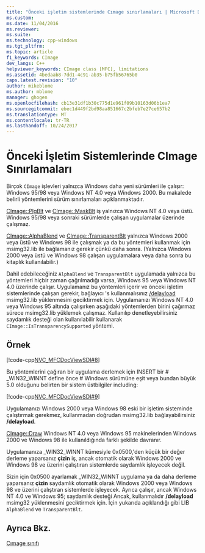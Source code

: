```yaml
---
title: "Önceki işletim sistemlerinde Cımage sınırlamaları | Microsoft Docs"
ms.custom: 
ms.date: 11/04/2016
ms.reviewer: 
ms.suite: 
ms.technology: cpp-windows
ms.tgt_pltfrm: 
ms.topic: article
f1_keywords: CImage
dev_langs: C++
helpviewer_keywords: CImage class [MFC], limitations
ms.assetid: 4bedaab8-7dd1-4c91-ab35-b75fb56765b0
caps.latest.revision: "10"
author: mikeblome
ms.author: mblome
manager: ghogen
ms.openlocfilehash: cb13e31df1b30c775d1e961f09b10163d06b1ea7
ms.sourcegitcommit: ebec1d449f2bd98aa851667c2bfeb7e27ce657b2
ms.translationtype: MT
ms.contentlocale: tr-TR
ms.lasthandoff: 10/24/2017
---
```

# <a name="cimage-limitations-with-earlier-operating-systems"></a>Önceki İşletim Sistemlerinde CImage Sınırlamaları
Birçok `CImage` işlevleri yalnızca Windows daha yeni sürümleri ile çalışır: Windows 95/98 veya Windows NT 4.0 veya Windows 2000. Bu makalede belirli yöntemlerini sürüm sınırlamaları açıklanmaktadır.  
  
 [CImage::PlgBlt](../atl-mfc-shared/reference/cimage-class.md#plgblt) ve [CImage::MaskBlt](../atl-mfc-shared/reference/cimage-class.md#maskblt) iş yalnızca Windows NT 4.0 veya üstü. Windows 95/98 veya sonraki sürümlerde çalışan uygulamalar üzerinde çalışmaz.  
  
 [CImage::AlphaBlend](../atl-mfc-shared/reference/cimage-class.md#alphablend) ve [CImage::TransparentBlt](../atl-mfc-shared/reference/cimage-class.md#transparentblt) yalnızca Windows 2000 veya üstü ve Windows 98 ile çalışmak ya da bu yöntemleri kullanmak için msimg32.lib ile bağlamanız gerekir çünkü daha sonra. (Yalnızca Windows 2000 veya üstü ve Windows 98 çalışan uygulamalara veya daha sonra bu kitaplık kullanılabilir.)  
  
 Dahil edebileceğiniz `AlphaBlend` ve `TransparentBlt` uygulamada yalnızca bu yöntemleri hiçbir zaman çağrılmadığı varsa, Windows 95 veya Windows NT 4.0 üzerinde çalışır. Uygulamanız bu yöntemleri içerir ve önceki işletim sistemlerinde çalışan gerekir, bağlayıcı 's kullanmalısınız [/delayload](../build/reference/delayload-delay-load-import.md) msimg32.lib yüklenmesini geciktirmek için. Uygulamanızı Windows NT 4.0 veya Windows 95 altında çalışırken aşağıdaki yöntemlerden birini çağırmaz sürece msimg32.lib yüklemek çalışmaz. Kullanılıp denetleyebilirsiniz saydamlık desteği olan kullanılabilir kullanarak `CImage::IsTransparencySupported` yöntemi.  
  
## <a name="example"></a>Örnek  
 [!code-cpp[NVC_MFCDocViewSDI#8](../mfc/codesnippet/cpp/cimage-limitations-with-earlier-operating-systems_1.cpp)]  
  
 Bu yöntemlerini çağıran bir uygulama derlemek için INSERT bir # _WIN32_WINNT define önce # Windows sürümüne eşit veya bundan büyük 5.0 olduğunu belirten bir sistem üstbilgiler including:  
  
 [!code-cpp[NVC_MFCDocViewSDI#9](../mfc/codesnippet/cpp/cimage-limitations-with-earlier-operating-systems_2.h)]  
  
 Uygulamanızı Windows 2000 veya Windows 98 eski bir işletim sisteminde çalıştırmak gerekmez, kullanmadan doğrudan msimg32.lib bağlayabilirsiniz **/delayload**.  
  
 [CImage::Draw](../atl-mfc-shared/reference/cimage-class.md#draw) Windows NT 4.0 veya Windows 95 makinelerinden Windows 2000 ve Windows 98 ile kullanıldığında farklı şekilde davranır.  
  
 Uygulamanıza _WIN32_WINNT kümesiyle 0x0500,'den küçük bir değer derleme yaparsanız **çizin** iş, ancak otomatik olarak Windows 2000 ve Windows 98 ve üzerini çalıştıran sistemlerde saydamlık işleyecek değil.  
  
 Sizin için 0x0500 ayarlamak _WIN32_WINNT uygulama ya da daha derleme yaparsanız **çizin** saydamlık otomatik olarak Windows 2000 veya Windows 98 ve üzerini çalıştıran sistemlerde işleyecek. Ayrıca çalışır, ancak Windows NT 4.0 ve Windows 95; saydamlık desteği Ancak, kullanmalıdır **/delayload** msimg32 yüklenmesini geciktirmek için. İçin yukarıda açıklandığı gibi LIB `AlphaBlend` ve `TransparentBlt`.  
  
## <a name="see-also"></a>Ayrıca Bkz.  
 [Cımage sınıfı](../atl-mfc-shared/reference/cimage-class.md)
